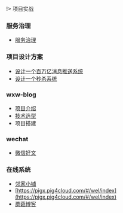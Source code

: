 !> 项目实战



### 服务治理

- [服务治理](/项目实践/服务治理/) 

### 项目设计方案

- [设计一个百万亿消息推送系统](/项目实践/项目设计方案/百万级消息推送系统/README.md) 
- [设计一个秒杀系统](/项目实践/项目设计方案/秒杀系统/README.md) 

### wxw-blog

- [项目介绍 ](/项目实践/wxw-blog/项目介绍) 
- [技术选型](/项目实践/wxw-blog/技术选型.md) 
- 项目搭建


### wechat

- [微信好文](/项目实践/wechat/) 

### 在线系统

- [邻家小铺](http://microapp.gitee.io/linjiashop/) 
- [https://pigx.pig4cloud.com/#/wel/index](https://pigx.pig4cloud.com/#/wel/index) 
- [蘑菇博客](http://moxi159753.gitee.io/mogu_blog_doc/#/README) 

